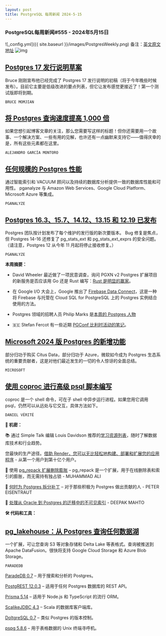 ```yaml
---
layout: post
title: PostgreSQL 每周新闻 2024-5-15
---
```

### PostgreSQL每周新闻#555 - 2024年5月15日
![_config.yml]({{ site.baseurl }}/images/PostgresWeekly.png)
备注：[英文原文地址](https://postgresweekly.com/issues/555)
![img](https://res.cloudinary.com/cpress/image/upload/w_1280,e_sharpen:60,q_auto/srgba651kvcwksgtdc4o.jpg)
## [Postgres 17 发行说明草案](https://postgresweekly.com/link/155107/web)
Bruce 刚刚宣布他已经完成了 Postgres 17 发行说明的初稿（将于今年晚些时候发布）。目前它主要是低级改进的要点列表，但它让发布感觉更接近了！第一个测试版即将到期。

`BRUCE MOMJIAN `
## [将 Postgres 查询速度提高 1,000 倍](https://postgresweekly.com/link/155109/web)
如果您想引起博客文章的关注，那么您需要写这样的标题！但你还需要用一个故事、一个解决方案、一些有用的见解，也许还有一点幽默来支持它——值得庆幸的是，所有这些元素都在这里。


`ALEJANDRO GARCÍA MONTORO `
## [任何规模的 Postgres 性能](https://postgresweekly.com/link/155106/web)
通过智能索引和 VACUUM 顾问以及持续的数据库分析提供一致的数据库性能和可用性。 pganalyze 与 Amazon Web Services、Google Cloud Platform、Microsoft Azure 等集成。


`PGANALYZE `
## [Postgres 16.3、15.7、14.12、13.15 和 12.19 已发布](https://postgresweekly.com/link/155110/web)
Postgres 团队按计划发布了每个维护的发行版的新次要版本。 Bug 修复是焦点，但 Postgres 14-16 还修复了 pg_stats_ext 和 pg_stats_ext_exprs 的安全问题。 （请注意，Postgres 12 从今年 11 月起将停止接收修复。）


`PGANALYZE `

**本周摘要：**

* David Wheeler 最近做了一项民意调查，询问 PGXN v2 Postgres 扩展项目的新服务是否应该用 Go 还是 Rust 编写：[Rust 是明显的赢家](https://postgresweekly.com/link/155111/web)。


* 在 Google I/O 大会上，Google 推出了 [Firebase Data Connect](https://postgresweekly.com/link/155112/web)，这是一种将 Firebase 与托管在 Cloud SQL for PostgreSQL 上的 Postgres 实例结合使用的方法。

* Postgres 领域的招聘人员 Philip Marks 是[本周的 Postgres 人物](https://postgresweekly.com/link/155113/web)

* 🇧🇪 Stefan Fercot 有一些近期 [PGConf 比利时活动的笔记](https://postgresweekly.com/link/155114/web)。


## [Microsoft 2024 版 Postgres 的新增功能](https://postgresweekly.com/link/155115/web)
部分归功于购买 Citus Data，部分归功于 Azure，微软如今成为 Postgres 生态系统的重要贡献者，这是对他们最近发生的一切的令人惊讶的全面总结。


`MICROSOFT `
## [使用 coproc 进行高级 psql 脚本编写](https://postgresweekly.com/link/155116/web)
coproc 是一个 shell 命令，可在子 shell 中异步运行进程。如果您用它调用 psql，仍然可以从远处与它交互，具体方法如下。


`DANIEL VÉRITÉ `


**📰 机密：**


📚 通过 Simple Talk 编辑 Louis Davidson 推荐的[学习资源列表](https://postgresweekly.com/link/155117/web)，随时了解数据库技术和行业趋势。

您最快的生产途径。[借助 Render，您可以无比轻松地构建、部署和扩展您的应用程序](https://postgresweekly.com/link/155128/web) - 从第一个用户到第十亿个用户。


📄 使用 [pg_repack 扩展删除膨胀](https://postgresweekly.com/link/155118/web) – pg_repack 是一个扩展，用于在线删除表和索引的膨胀，而无需持有独占锁 - MUHAMMAD ALI

📄 [何时为 Postgres 拆分补丁](https://postgresweekly.com/link/155119/web) – 对于那些积极为 Postgres 做出贡献的人 - PETER EISENTRAUT

📄 [处理从 Oracle 到 Postgres 的迁移中的不可见索引](https://postgresweekly.com/link/155120/web) - DEEPAK MAHTO



**🛠 代码和工具：**


## [pg_lakehouse：从 Postgres 查询任何数据湖](https://postgresweekly.com/link/155121/web)
一个扩展，可让您查询 S3 等对象存储和 Delta Lake 等表格式。查询被推送到 Apache DataFusion。很快将支持 Google Cloud Storage 和 Azure Blob Storage。


`PARADEDB `

[ParadeDB 0.7](https://postgresweekly.com/link/155122/web) – 用于搜索和分析的 Postgres。

[PostgREST 12.0.3](https://postgresweekly.com/link/155123/web) – 适用于任何 Postgres 数据库的 REST API。

[Prisma 5.14](https://postgresweekly.com/link/155124/web) – 适用于 Node.js 和 TypeScript 的流行 ORM。

[ScalikeJDBC 4.3](https://postgresweekly.com/link/155125/web) – Scala 的数据库客户端库。

[DoltgreSQL 0.7](https://postgresweekly.com/link/155126/web) – 类似 Postgres 的版本控制。

[pspg 5.8.6](https://postgresweekly.com/link/155127/web) – 用于表格数据的 Unix 终端寻呼机。